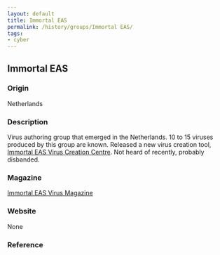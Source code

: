 ```yaml
---
layout: default
title: Immortal EAS
permalink: /history/groups/Immortal EAS/
tags:
- cyber
---
```


## Immortal EAS

### Origin
Netherlands

### Description
Virus authoring group that emerged in the Netherlands. 10 to 15 viruses produced by this group are known. Released a new virus creation tool, [Immortal EAS Virus Creation Centre](http://vxheaven.org/vx.php?id=ti00). Not heard of recently, probably disbanded.


### Magazine
[Immortal EAS Virus Magazine](http://vxheaven.org/vx.php?id=zi00)

### Website
None

### Reference

